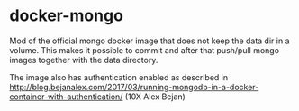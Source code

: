 # docker-mongo

Mod of the official mongo docker image that does not keep the data dir in a volume. This makes it possible to commit and after that push/pull mongo images together with the data directory.

The image also has authentication enabled as described in http://blog.bejanalex.com/2017/03/running-mongodb-in-a-docker-container-with-authentication/ (10X Alex Bejan)
